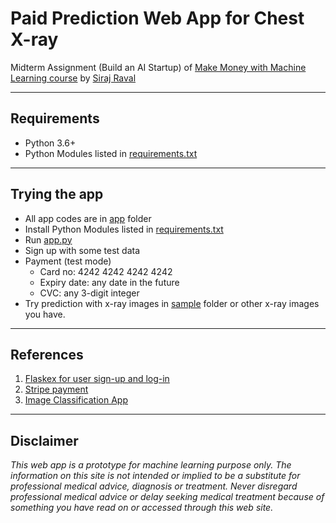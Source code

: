 # Paid Prediction Web App for Chest X-ray 

Midterm Assignment (Build an AI Startup) of [Make Money with Machine Learning course](https://www.machinelearningcourse.io/courses/make-money) by [Siraj Raval](https://www.youtube.com/channel/UCWN3xxRkmTPmbKwht9FuE5A)

------------------

## Requirements

- Python 3.6+
- Python Modules listed in [requirements.txt](https://github.com/kc-chiu/paid_predict_app/blob/master/app/requirements.txt)

------------------

## Trying the app

- All app codes are in [app](https://github.com/kc-chiu/paid_predict_app/tree/master/app) folder
- Install Python Modules listed in [requirements.txt](https://github.com/kc-chiu/paid_predict_app/blob/master/app/requirements.txt)
- Run [app.py](https://github.com/kc-chiu/paid_predict_app/blob/master/app/app.py)
- Sign up with some test data
- Payment (test mode)
  - Card no: 4242 4242 4242 4242
  - Expiry date: any date in the future
  - CVC: any 3-digit integer
- Try prediction with x-ray images in [sample](https://github.com/kc-chiu/paid_predict_app/tree/master/sample) folder or other x-ray images you have.

------------------

## References
1. [Flaskex for user sign-up and log-in](https://github.com/anfederico/Flaskex)
2. [Stripe payment](https://github.com/bprakashx7/stripe_payments)
3. [Image Classification App](https://github.com/mtobeiyf/keras-flask-deploy-webapp)

------------------

## Disclaimer
_This web app is a prototype for machine learning purpose only. The information on this site is not intended or implied to be a substitute for professional medical advice, diagnosis or treatment. Never disregard professional medical advice or delay seeking medical treatment because of something you have read on or accessed through this web site._
